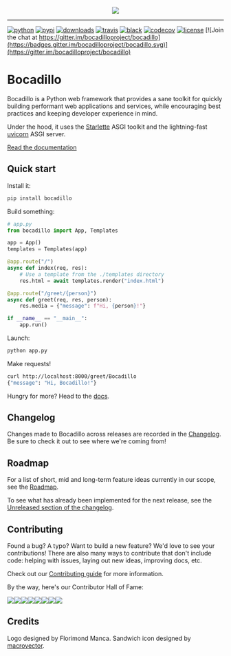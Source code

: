 <p align="center">
    <img src="https://github.com/bocadilloproject/bocadillo/blob/master/.github/banner.png?raw=true">
</p>

---

[![python](https://img.shields.io/pypi/pyversions/bocadillo.svg?logo=python&logoColor=fed749&colorB=3770a0&label=)](https://www.python.org)
[![pypi](https://img.shields.io/pypi/v/bocadillo.svg)][pypi-url]
[![downloads](https://pepy.tech/badge/bocadillo)](https://pepy.tech/project/bocadillo)
[![travis](https://img.shields.io/travis/bocadilloproject/bocadillo.svg)](https://travis-ci.org/bocadilloproject/bocadillo)
[![black](https://img.shields.io/badge/code_style-black-000000.svg)](https://github.com/ambv/black)
[![codecov](https://codecov.io/gh/bocadilloproject/bocadillo/branch/master/graph/badge.svg)](https://codecov.io/gh/bocadilloproject/bocadillo)
[![license](https://img.shields.io/pypi/l/bocadillo.svg)][pypi-url]
[![Join the chat at https://gitter.im/bocadilloproject/bocadillo](https://badges.gitter.im/bocadilloproject/bocadillo.svg)](https://gitter.im/bocadilloproject/bocadillo)

[pypi-url]: https://pypi.org/project/bocadillo/

# Bocadillo

Bocadillo is a Python web framework that provides a sane toolkit for quickly building performant web applications and services, while encouraging best practices and keeping developer experience in mind.

Under the hood, it uses the [Starlette](https://www.starlette.io) ASGI toolkit and the lightning-fast [uvicorn](https://www.uvicorn.org) ASGI server.

[Read the documentation][docs]

[docs]: https://bocadilloproject.github.io

## Quick start

Install it:

```bash
pip install bocadillo
```

Build something:

```python
# app.py
from bocadillo import App, Templates

app = App()
templates = Templates(app)

@app.route("/")
async def index(req, res):
    # Use a template from the ./templates directory
    res.html = await templates.render("index.html")

@app.route("/greet/{person}")
async def greet(req, res, person):
    res.media = {"message": f"Hi, {person}!"}

if __name__ == "__main__":
    app.run()
```

Launch:

```bash
python app.py
```

Make requests!

```bash
curl http://localhost:8000/greet/Bocadillo
{"message": "Hi, Bocadillo!"}
```

Hungry for more? Head to the [docs].

## Changelog

Changes made to Bocadillo across releases are recorded in the [Changelog](https://github.com/bocadilloproject/bocadillo/blob/master/CHANGELOG.md). Be sure to check it out to see where we're coming from!

## Roadmap

For a list of short, mid and long-term feature ideas currently in our scope, see the [Roadmap](https://github.com/bocadilloproject/bocadillo/blob/master/ROADMAP.md).

To see what has already been implemented for the next release, see the [Unreleased section of the changelog](https://github.com/bocadilloproject/bocadillo/blob/master/CHANGELOG.md#unreleased).

## Contributing

Found a bug? A typo? Want to build a new feature? We'd love to see your contributions! There are also many ways to contribute that don't include code: helping with issues, laying out new ideas, improving docs, etc.

Check out our [Contributing guide](https://github.com/bocadilloproject/bocadillo/blob/master/CONTRIBUTING.md) for more information.

By the way, here's our Contributor Hall of Fame:

[![](https://sourcerer.io/fame/florimondmanca/bocadilloproject/bocadillo/images/0)](https://sourcerer.io/fame/florimondmanca/bocadilloproject/bocadillo/links/0)[![](https://sourcerer.io/fame/florimondmanca/bocadilloproject/bocadillo/images/1)](https://sourcerer.io/fame/florimondmanca/bocadilloproject/bocadillo/links/1)[![](https://sourcerer.io/fame/florimondmanca/bocadilloproject/bocadillo/images/2)](https://sourcerer.io/fame/florimondmanca/bocadilloproject/bocadillo/links/2)[![](https://sourcerer.io/fame/florimondmanca/bocadilloproject/bocadillo/images/3)](https://sourcerer.io/fame/florimondmanca/bocadilloproject/bocadillo/links/3)[![](https://sourcerer.io/fame/florimondmanca/bocadilloproject/bocadillo/images/4)](https://sourcerer.io/fame/florimondmanca/bocadilloproject/bocadillo/links/4)[![](https://sourcerer.io/fame/florimondmanca/bocadilloproject/bocadillo/images/5)](https://sourcerer.io/fame/florimondmanca/bocadilloproject/bocadillo/links/5)[![](https://sourcerer.io/fame/florimondmanca/bocadilloproject/bocadillo/images/6)](https://sourcerer.io/fame/florimondmanca/bocadilloproject/bocadillo/links/6)[![](https://sourcerer.io/fame/florimondmanca/bocadilloproject/bocadillo/images/7)](https://sourcerer.io/fame/florimondmanca/bocadilloproject/bocadillo/links/7)

## Credits

Logo designed by Florimond Manca. Sandwich icon designed by [macrovector](http://macrovector.com).
